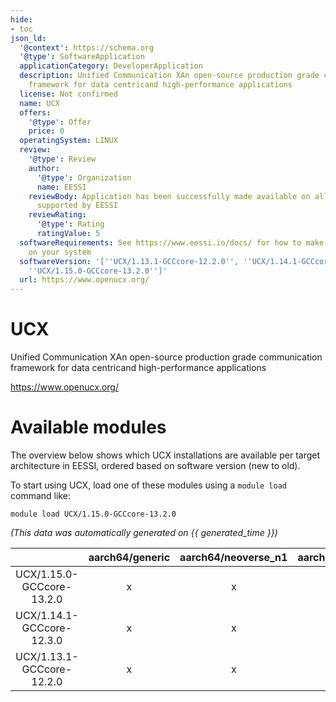 ```yaml
---
hide:
- toc
json_ld:
  '@context': https://schema.org
  '@type': SoftwareApplication
  applicationCategory: DeveloperApplication
  description: Unified Communication XAn open-source production grade communication
    framework for data centricand high-performance applications
  license: Not confirmed
  name: UCX
  offers:
    '@type': Offer
    price: 0
  operatingSystem: LINUX
  review:
    '@type': Review
    author:
      '@type': Organization
      name: EESSI
    reviewBody: Application has been successfully made available on all architectures
      supported by EESSI
    reviewRating:
      '@type': Rating
      ratingValue: 5
  softwareRequirements: See https://www.eessi.io/docs/ for how to make EESSI available
    on your system
  softwareVersion: '[''UCX/1.13.1-GCCcore-12.2.0'', ''UCX/1.14.1-GCCcore-12.3.0'',
    ''UCX/1.15.0-GCCcore-13.2.0'']'
  url: https://www.openucx.org/
---
```


UCX
===


Unified Communication XAn open-source production grade communication framework for data centricand high-performance applications

https://www.openucx.org/
# Available modules


The overview below shows which UCX installations are available per target architecture in EESSI, ordered based on software version (new to old).

To start using UCX, load one of these modules using a `module load` command like:

```shell
module load UCX/1.15.0-GCCcore-13.2.0
```

*(This data was automatically generated on {{ generated_time }})*  

| |aarch64/generic|aarch64/neoverse_n1|aarch64/neoverse_v1|aarch64/nvidia|x86_64/generic|x86_64/amd/zen2|x86_64/amd/zen3|x86_64/amd/zen4|x86_64/intel/haswell|x86_64/intel/sapphirerapids|x86_64/intel/skylake_avx512|aarch64/nvidia/grace|
| :---: | :---: | :---: | :---: | :---: | :---: | :---: | :---: | :---: | :---: | :---: | :---: | :---: |
|UCX/1.15.0-GCCcore-13.2.0|x|x|x|-|x|x|x|x|x|x|x|x|
|UCX/1.14.1-GCCcore-12.3.0|x|x|x|-|x|x|x|x|x|x|x|x|
|UCX/1.13.1-GCCcore-12.2.0|x|x|x|-|x|x|x|x|x|x|x|x|
